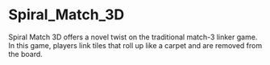 # Spiral_Match_3D
 Spiral Match 3D offers a novel twist on the traditional match-3 linker game. In this game, players link tiles that roll up like a carpet and are removed from the board.
